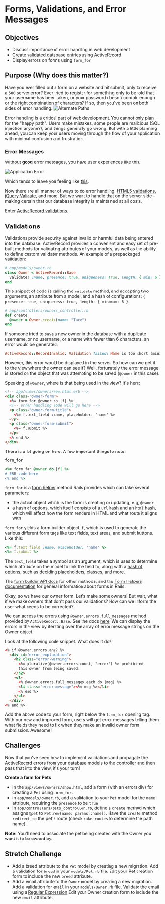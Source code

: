 # Forms, Validations, and Error Messages

## Objectives

- Discuss importance of error handling in web development
- Create validated database entries using ActiveRecord
- Display errors on forms using `form_for`

## Purpose (Why does this matter?)

Have you ever filled out a form on a website and hit submit, only to receive a `500` server error? Ever tried to register for something only to be told that your username has been taken, or your password doesn't contain enough or the right combination of characters? If so, then you've been on both sides of error handling.
![Alternate Paths](http://www.ibm.com/developerworks/rational/library/edge/08/feb08/sheldon_lenters/image002.gif)

Error handling is a critical part of web development. You cannot only plan for the "happy path". Users make mistakes, some people are malicious (SQL injection anyone?), and things generally go wrong. But with a little planning ahead, you can keep your users moving through the flow of your application with minimal confusion and frustration.

### Error Messages

Without **good** error messages, you have user experiences like this.

![Application Error](http://blogpardner.s3.amazonaws.com/wp-content/uploads/2012/06/heroku_err.png)

Which tends to leave you feeling like [this](https://giphy.com/gifs/someone-error-Qh62vfJtUMr6).

Now there are all manner of ways to do error handling. [HTML5 validations](http://www.sitepoint.com/html5-form-validation/), [jQuery Validate](http://jqueryvalidation.org/), and more. But we want to handle that on the server side – making certain that our database integrity is maintained at all costs.

Enter [ActiveRecord validations](http://guides.rubyonrails.org/active_record_validations.html).

## Validations

Validations provide security against invalid or harmful data being entered into the database. ActiveRecord provides a convenient and easy set of pre-built methods for validating attributes of your models, as well as the ability to define custom validator methods. An example of a prepackaged validation:

```ruby
# app/models/owner.rb
class Owner < ActiveRecord::Base
  validates :name, presence: true, uniqueness: true, length: { min: 6 }
end
```

This snippet of code is calling the `validate` method, and accepting two arguments, an attribute from a model, and a hash of configurations: `{ presence: true, uniqueness: true, length: { minimum: 6 }`.

```ruby
# app/controllers/owners_controller.rb
def create
  @owner = Owner.create(name: "Taco")
end
```

If someone tried to `save` a new owner in the database with a duplicate username, or no username, or a name with fewer than 6 characters, an error would be generated.

```ruby
ActiveRecord::RecordInvalid: Validation failed: Name is too short (minimum is 6 characters)
```

However, this error would be displayed in the server. So how can we get it to the view where the owner can see it? Well, fortunately the error message is stored on the object that was attempting to be saved (`@owner` in this case).

Speaking of `@owner`, where is that being used in the view? It's here:

```html
<!-- app/views/owners/new.html.erb -->
<div class='owner-form'>
  <%= form_for @owner do |f| %>
  <!-- error handling code will go here -->
  <p class="owner-form-title">
    <%= f.text_field :name, placeholder: 'name' %>
  </p>
  <p class="owner-form-submit">
    <%= f.submit %>
  </p>
  <% end %>
</div>
```

There is a lot going on here. A few important things to note:

**`form_for`**

```ruby
<%= form_for @owner do |f| %>
# ERB code here  
<% end %>
```

`form_for` is a [form helper](http://guides.rubyonrails.org/form_helpers.html#binding-a-form-to-an-object) method Rails provides which can take several parameters:
  - the actual object which is the form is creating or updating, e.g, `@owner`
  - a hash of options, which itself consists of a `url` hash and an `html` hash, which will affect how the form renders in HTML and what route it aligns with

`form_for` yields a form builder object, `f`, which is used to generate the various different form tags like text fields, text areas, and submit buttons. Like this:

```ruby
<%= f.text_field :name, placeholder: 'name' %>
<%= f.submit %>
```

The `text_field` takes a symbol as an argument, which is uses to determine which attribute on the model to link the field to, along with a [hash of options](http://apidock.com/rails/ActionView/Helpers/FormHelper/text_field), such as deciding placeholders, classes, and more.

The [form builder API docs](http://api.rubyonrails.org/classes/ActionView/Helpers/FormBuilder.html) for other methods, and the [Form Helpers documentation](http://guides.rubyonrails.org/form_helpers.html) for general information about forms in Rails.

Okay, so we have our owner form. Let's make some owners! But wait, what if we make owners that don't pass our validations? How can we inform the user what needs to be corrected?

We can access the errors using `@owner.errors.full_messages` method provided by `ActiveRecord::Base`. See the docs [here](http://api.rubyonrails.org/classes/ActiveModel/Errors.html#method-i-full_message).  We can display the errors in the view by iterating over the array of error message strings on the Owner object.

Look at the following code snippet. What does it do?

```html
<% if @owner.errors.any? %>
  <div id="error_explanation">
    <h2 class="error-warning">
      <%= pluralize(@owner.errors.count, "error") %> prohibited
      this owner from being saved:
    </h2>
    <ul>
      <% @owner.errors.full_messages.each do |msg| %>
      <li class="error-message"><%= msg %></li>
      <% end %>
    </ul>
  </div>
<% end %>
```

Add the above code to your form, right below the `form_for` opening tag. With our new and improved form, users will get error messages telling them what fields they need to fix when they make an invalid owner form submission. Awesome!

## Challenges

Now that you've seen how to implement validations and propagate the ActiveRecord errors from your database models to the controller and then pass that into the view, it's your turn!

**Create a form for Pets**

- in the `app/views/owners/show.html`, add a form (with an errors div) for creating a `Pet` using `form_for`.
- in `app/models/owner.rb`, add a validation to your `Pet` model for the `name` attribute, requiring the `presence` to be `true`
- in `app/controllers/pets_controller.rb`, define a `create` method which assigns `@pet` to `Pet.new(name: params[:name])`. Have the `create` method `redirect_to` the pet's route (check `rake routes` to determine the path name).

**Note:** You'll need to associate the pet being created with the Owner you want it to be owned by.

## Stretch Challenge

- Add a breed attribute to the `Pet` model by creating a new migration. Add a validation for `breed` in your `models/Pet.rb` file. Edit your Pet creation form to include the new `breed` attribute.
- Add a email attribute to the `Owner` model by creating a new migration. Add a validation for `email` in your `models/Owner.rb` file. Validate the email using a [Regular Expression](http://edgeguides.rubyonrails.org/active_record_validations.html#format) Edit your Owner creation form to include the new `email` attribute.
